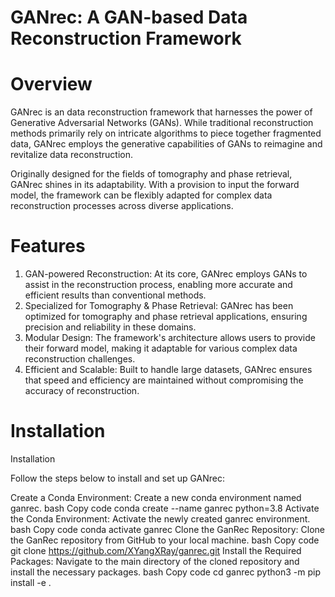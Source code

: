 # GANrec: A GAN-based Data Reconstruction Framework

# Overview

GANrec is an data reconstruction framework that harnesses the power of Generative Adversarial Networks (GANs). While traditional reconstruction methods primarily rely on intricate algorithms to piece together fragmented data, GANrec employs the generative capabilities of GANs to reimagine and revitalize data reconstruction.

Originally designed for the fields of tomography and phase retrieval, GANrec shines in its adaptability. With a provision to input the forward model, the framework can be flexibly adapted for complex data reconstruction processes across diverse applications.

# Features

1. GAN-powered Reconstruction: At its core, GANrec employs GANs to assist in the reconstruction process, enabling more accurate and efficient results than conventional methods.
2. Specialized for Tomography & Phase Retrieval: GANrec has been optimized for tomography and phase retrieval applications, ensuring precision and reliability in these domains.
3. Modular Design: The framework's architecture allows users to provide their forward model, making it adaptable for various complex data reconstruction challenges.
4. Efficient and Scalable: Built to handle large datasets, GANrec ensures that speed and efficiency are maintained without compromising the accuracy of reconstruction.

# Installation

Installation

Follow the steps below to install and set up GANrec:

Create a Conda Environment:
Create a new conda environment named ganrec.
bash
Copy code
conda create --name ganrec python=3.8
Activate the Conda Environment:
Activate the newly created ganrec environment.
bash
Copy code
conda activate ganrec
Clone the GanRec Repository:
Clone the GanRec repository from GitHub to your local machine.
bash
Copy code
git clone https://github.com/XYangXRay/ganrec.git
Install the Required Packages:
Navigate to the main directory of the cloned repository and install the necessary packages.
bash
Copy code
cd ganrec
python3 -m pip install -e .